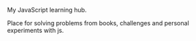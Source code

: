 My JavaScript learning hub.

Place for solving problems from books, challenges and personal experiments with js.